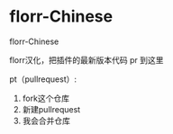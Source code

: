 # florr-Chinese
florr-Chinese

florr汉化，把插件的最新版本代码 pr 到这里

pt（pullrequest）:
1. fork这个仓库
2. 新建pullrequest
3. 我会合并仓库
